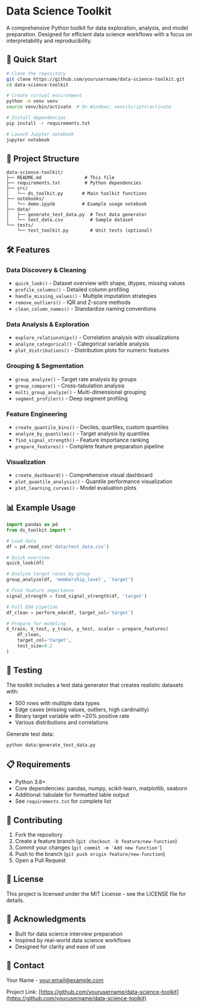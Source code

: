 # Data Science Toolkit

A comprehensive Python toolkit for data exploration, analysis, and model preparation. Designed for efficient data science workflows with a focus on interpretability and reproducibility.

## 🚀 Quick Start

```bash
# Clone the repository
git clone https://github.com/yourusername/data-science-toolkit.git
cd data-science-toolkit

# Create virtual environment
python -m venv venv
source venv/bin/activate  # On Windows: venv\Scripts\activate

# Install dependencies
pip install -r requirements.txt

# Launch Jupyter notebook
jupyter notebook
```

## 📁 Project Structure

```
data-science-toolkit/
├── README.md                # This file
├── requirements.txt         # Python dependencies
├── src/
│   └── ds_toolkit.py       # Main toolkit functions
├── notebooks/
│   └── demo.ipynb          # Example usage notebook
├── data/
│   ├── generate_test_data.py  # Test data generator
│   └── test_data.csv          # Sample dataset
└── tests/
    └── test_toolkit.py        # Unit tests (optional)
```

## 🛠️ Features

### Data Discovery & Cleaning
- `quick_look()` - Dataset overview with shape, dtypes, missing values
- `profile_columns()` - Detailed column profiling
- `handle_missing_values()` - Multiple imputation strategies
- `remove_outliers()` - IQR and Z-score methods
- `clean_column_names()` - Standardize naming conventions

### Data Analysis & Exploration
- `explore_relationships()` - Correlation analysis with visualizations
- `analyze_categorical()` - Categorical variable analysis
- `plot_distributions()` - Distribution plots for numeric features

### Grouping & Segmentation
- `group_analyze()` - Target rate analysis by groups
- `group_compare()` - Cross-tabulation analysis
- `multi_group_analyze()` - Multi-dimensional grouping
- `segment_profiler()` - Deep segment profiling

### Feature Engineering
- `create_quantile_bins()` - Deciles, quartiles, custom quantiles
- `analyze_by_quantiles()` - Target analysis by quantiles
- `find_signal_strength()` - Feature importance ranking
- `prepare_features()` - Complete feature preparation pipeline

### Visualization
- `create_dashboard()` - Comprehensive visual dashboard
- `plot_quantile_analysis()` - Quantile performance visualization
- `plot_learning_curves()` - Model evaluation plots

## 📊 Example Usage

```python
import pandas as pd
from ds_toolkit import *

# Load data
df = pd.read_csv('data/test_data.csv')

# Quick overview
quick_look(df)

# Analyze target rates by group
group_analyze(df, 'membership_level', 'target')

# Find feature importance
signal_strength = find_signal_strength(df, 'target')

# Full EDA pipeline
df_clean = perform_eda(df, target_col='target')

# Prepare for modeling
X_train, X_test, y_train, y_test, scaler = prepare_features(
    df_clean, 
    target_col='target',
    test_size=0.2
)
```

## 🧪 Testing

The toolkit includes a test data generator that creates realistic datasets with:
- 500 rows with multiple data types
- Edge cases (missing values, outliers, high cardinality)
- Binary target variable with ~20% positive rate
- Various distributions and correlations

Generate test data:
```python
python data/generate_test_data.py
```

## 📋 Requirements

- Python 3.8+
- Core dependencies: pandas, numpy, scikit-learn, matplotlib, seaborn
- Additional: tabulate for formatted table output
- See `requirements.txt` for complete list

## 🤝 Contributing

1. Fork the repository
2. Create a feature branch (`git checkout -b feature/new-function`)
3. Commit your changes (`git commit -m 'Add new function'`)
4. Push to the branch (`git push origin feature/new-function`)
5. Open a Pull Request

## 📄 License

This project is licensed under the MIT License - see the LICENSE file for details.

## 🙏 Acknowledgments

- Built for data science interview preparation
- Inspired by real-world data science workflows
- Designed for clarity and ease of use

## 📧 Contact

Your Name - your.email@example.com

Project Link: [https://github.com/yourusername/data-science-toolkit](https://github.com/yourusername/data-science-toolkit)